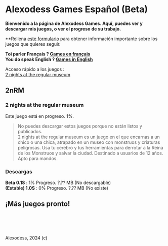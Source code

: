 # Alexodess Games Español (Beta)
**Bienvenido a la página de Alexodess Games. Aquí, puedes ver y descargar mis juegos, o ver el progreso de su trabajo.**

**Rellena [este formulario](/sub.html) para obtener información importante sobre los juegos que quieres seguir.

**Toi parler Français ? [Games en français](/fr.md)**\
**You do speak English ? [Games in English](/)**

Acceso rápido a los juegos :\
[2 nights at the regular museum](#2nrm)

## 2nRM
### 2 nights at the regular museum
Este juego está en progreso. 1%.
> No puedes descargar estos juegos porque no están listos y publicados.\
> 2 nights at the regular museum es un juego en el que encarnas a un chico o una chica, atrapado en un museo con monstruos y criaturas peligrosas. Usa tu cerebro y tus herramientas para derrotar a la Reina de los Monstruos y salvar la ciudad. Destinado a usuarios de 12 años. Apto para mandos.

### Descargas
**Beta 0.1S** : 1% Progreso. ?.?? MB (No descargable)\
**(Estable) 1.0S** : 0% Progreso. ?.?? MB (No existe)

## ¡Más juegos pronto!
\
\
\
\
Alexodess, 2024 (c)
